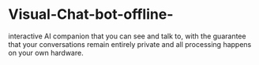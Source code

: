 # Visual-Chat-bot-offline-
interactive AI companion that you can see and talk to, with the guarantee that your conversations remain entirely private and all processing happens on your own hardware.
